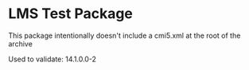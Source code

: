 # LMS Test Package

This package intentionally doesn't include a cmi5.xml at the root of the archive

Used to validate: 14.1.0.0-2
